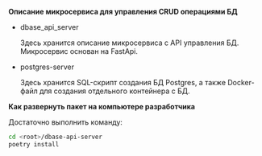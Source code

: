 **Описание микросервиса для управления CRUD операциями БД**

- dbase_api_server

    Здесь хранится описание микросервиса с API управления БД. 
    Микросервис основан на FastApi.

- postgres-server

    Здесь хранится SQL-скрипт создания БД Postgres, 
    а также Docker-файл для создания отдельного контейнера с БД.


**Как развернуть пакет на компьютере разработчика**

Достаточно выполнить команду:
``` Bash 
cd <root>/dbase-api-server
poetry install
```
